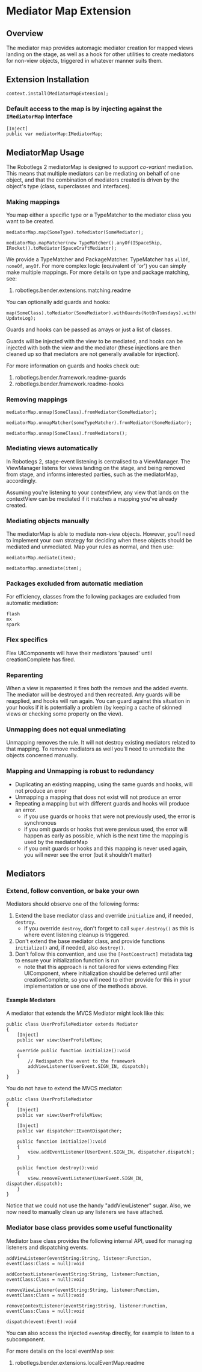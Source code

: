 # Mediator Map Extension

## Overview

The mediator map provides automagic mediator creation for mapped views landing on the stage, as well as a hook for other utilities to create mediators for non-view objects, triggered in whatever manner suits them.

## Extension Installation

	context.install(MediatorMapExtension);
	
### Default access to the map is by injecting against the `IMediatorMap` interface

	[Inject]
	public var mediatorMap:IMediatorMap;

## MediatorMap Usage

The Robotlegs 2 mediatorMap is designed to support _co-variant_ mediation. This means that multiple mediators can be mediating on behalf of one object, and that the combination of mediators created is driven by the object's type (class, superclasses and interfaces).

### Making mappings

You map either a specific type or a TypeMatcher to the mediator class you want to be created.

	mediatorMap.map(SomeType).toMediator(SomeMediator);
	
	mediatorMap.mapMatcher(new TypeMatcher().anyOf(ISpaceShip, IRocket)).toMediator(SpaceCraftMediator);

We provide a TypeMatcher and PackageMatcher. TypeMatcher has `allOf`, `noneOf`, `anyOf`. For more complex logic (equivalent of 'or') you can simply make multiple mappings. For more details on type and package matching, see:

1. robotlegs.bender.extensions.matching.readme

You can optionally add guards and hooks:

	map(SomeClass).toMediator(SomeMediator).withGuards(NotOnTuesdays).withHooks(ApplySkin, UpdateLog);
	
Guards and hooks can be passed as arrays or just a list of classes.	

Guards will be injected with the view to be mediated, and hooks can be injected with both the view and the mediator (these injections are then cleaned up so that mediators are not generally available for injection).

For more information on guards and hooks check out: 

1. robotlegs.bender.framework.readme-guards
2. robotlegs.bender.framework.readme-hooks

### Removing mappings

	mediatorMap.unmap(SomeClass).fromMediator(SomeMediator);
	
	mediatorMap.unmapMatcher(someTypeMatcher).fromMediator(SomeMediator);
	
	mediatorMap.unmap(SomeClass).fromMediators();

### Mediating views automatically

In Robotlegs 2, stage-event listening is centralised to a ViewManager. The ViewManager listens for views landing on the stage, and being removed from stage, and informs interested parties, such as the mediatorMap, accordingly.

Assuming you're listening to your contextView, any view that lands on the contextView can be mediated if it matches a mapping you've already created.

### Mediating objects manually

The mediatorMap is able to mediate non-view objects. However, you'll need to implement your own strategy for deciding when these objects should be mediated and unmediated. Map your rules as normal, and then use:

	mediatorMap.mediate(item);
	
	mediatorMap.unmediate(item);

### Packages excluded from automatic mediation

For efficiency, classes from the following packages are excluded from automatic mediation:

	flash
	mx
	spark

### Flex specifics

Flex UIComponents will have their mediators 'paused' until creationComplete has fired.

### Reparenting

When a view is reparented it fires both the remove and the added events. The mediator will be destroyed and then recreated. Any guards will be reapplied, and hooks will run again. You can guard against this situation in your hooks if it is potentially a problem (by keeping a cache of skinned views or checking some property on the view).

### Unmapping does not equal unmediating

Unmapping removes the rule. It will not destroy existing mediators related to that mapping. To remove mediators as well you'll need to unmediate the objects concerned manually.

### Mapping and Unmapping is robust to redundancy

- Duplicating an existing mapping, using the same guards and hooks, will not produce an error
- Unmapping a mapping that does not exist will not produce an error
- Repeating a mapping but with different guards and hooks will produce an error.
	- if you use guards or hooks that were not previously used, the error is synchronous
	- if you omit guards or hooks that were previous used, the error will happen as early as possible, which is the next time the mapping is used by the mediatorMap
	- if you omit guards or hooks and this mapping is never used again, you will never see the error (but it shouldn't matter)

## Mediators

### Extend, follow convention, or bake your own

Mediators should observe one of the following forms:

1. Extend the base mediator class and override `initialize` and, if needed, `destroy`.
	- If you override `destroy`, don't forget to call `super.destroy()` as this is where event listening cleanup is triggered.
2. Don't extend the base mediator class, and provide functions `initialize()` and, if needed, also `destroy()`.
3. Don't follow this convention, and use the `[PostConstruct]` metadata tag to ensure your initialization function is run
	- note that this approach is not tailored for views extending Flex UIComponent, where initialization should be deferred until after creationComplete, so you will need to either provide for this in your implementation or use one of the methods above.	

#### Example Mediators

A mediator that extends the MVCS Mediator might look like this:

    public class UserProfileMediator extends Mediator
    {
        [Inject]
        public var view:UserProfileView;

        override public function initialize():void
        {
            // Redispatch the event to the framework
            addViewListener(UserEvent.SIGN_IN, dispatch);
        }
    }

You do not have to extend the MVCS mediator:

    public class UserProfileMediator
    {
        [Inject]
        public var view:UserProfileView;

        [Inject]
        public var dispatcher:IEventDispatcher;

        public function initialize():void
        {
            view.addEventListener(UserEvent.SIGN_IN, dispatcher.dispatch);
        }

        public function destroy():void
        {
            view.removeEventListener(UserEvent.SIGN_IN, dispatcher.dispatch);
        }
    }

Notice that we could not use the handy "addViewListener" sugar. Also, we now need to manually clean up any listeners we have attached.

### Mediator base class provides some useful functionality

Mediator base class provides the following internal API, used for managing listeners and dispatching events.

	addViewListener(eventString:String, listener:Function, eventClass:Class = null):void
    
	addContextListener(eventString:String, listener:Function, eventClass:Class = null):void
    
	removeViewListener(eventString:String, listener:Function, eventClass:Class = null):void
    
	removeContextListener(eventString:String, listener:Function, eventClass:Class = null):void
    
	dispatch(event:Event):void
	
You can also access the injected `eventMap` directly, for example to listen to a subcomponent.

For more details on the local eventMap see:

1. robotlegs.bender.extensions.localEventMap.readme